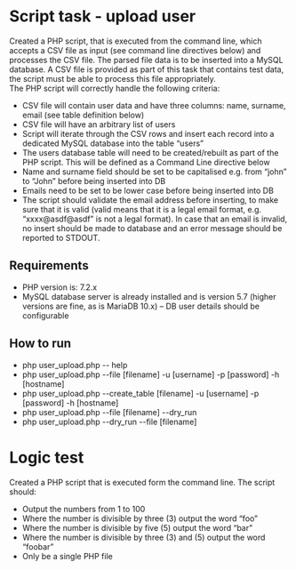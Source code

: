 
# Script task - upload user
Created a PHP script, that is executed from the command line, which accepts a CSV file as input
(see command line directives below) and processes the CSV file. The parsed file data is to be
inserted into a MySQL database. A CSV file is provided as part of this task that contains test
data, the script must be able to process this file appropriately.<br>
The PHP script will correctly handle the following criteria:<br>
  *  CSV file will contain user data and have three columns: name, surname, email
    (see table definition below)<br>
  *  CSV file will have an arbitrary list of users<br>
  *  Script will iterate through the CSV rows and insert each record into a dedicated
    MySQL database into the table “users”<br>
  *  The users database table will need to be created/rebuilt as part of the PHP script.
    This will be defined as a Command Line directive below<br>
  *  Name and surname field should be set to be capitalised e.g. from “john” to “John”
    before being inserted into DB<br>
  * Emails need to be set to be lower case before being inserted into DB<br>
  *  The script should validate the email address before inserting, to make sure that it
    is valid (valid means that it is a legal email format, e.g. “xxxx@asdf@asdf” is not
    a legal format). In case that an email is invalid, no insert should be made to
    database and an error message should be reported to STDOUT.<br>
## Requirements 
 * PHP version is: 7.2.x <br>
 * MySQL database server is already installed and is version 5.7 (higher versions
are fine, as is MariaDB 10.x) – DB user details should be configurable <br>

## How to run 
* php user_upload.php -- help <br>
* php user_upload.php --file [filename] -u [username] -p [password] -h [hostname]<br>
* php user_upload.php --create_table [filename] -u [username] -p [password] -h [hostname]<br>
* php user_upload.php --file [filename] --dry_run<br>
* php user_upload.php  --dry_run --file [filename]<br>
    
 # Logic test
 
 Created a PHP script that is executed form the command line. The script should:<br>
  *  Output the numbers from 1 to 100<br>
  *  Where the number is divisible by three (3) output the word “foo”<br>
  *  Where the number is divisible by five (5) output the word “bar”<br>
  * Where the number is divisible by three (3) and (5) output the word “foobar”<br>
  *  Only be a single PHP file<br>
 
